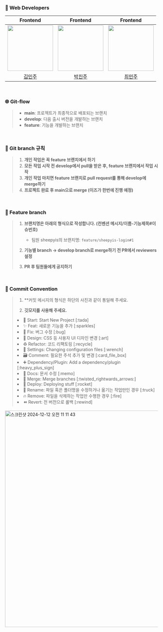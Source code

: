 ### 👥 Web Developers

<div align="center">

|                              Frontend                               |                              Frontend                               |                              Frontend                               |                                
| :-----------------------------------------------------------------: | :-----------------------------------------------------------------: | :-----------------------------------------------------------------: | 
| <img style="width: 150px;" src="https://github.com/minjuik.png" /> | <img style="width: 150px;" src="https://github.com/jinj00oo.png" /> | <img style="width: 150px;" src="https://github.com/sheepyis.png" /> |
|                [김민주](https://github.com/minjuik)                |                [박진주](https://github.com/jinj00oo)                |                [최민주](https://github.com/sheepyis)                |

</div>
<br />

### 🌐 Git-flow
> - **main**: 프로젝트가 최종적으로 배포되는 브랜치
> - **develop**: 다음 출시 버전을 개발하는 브랜치
> - **feature**: 기능을 개발하는 브랜치
<br>

### 📌 Git branch 규칙
> 1. **개인 작업은 꼭 feature 브랜치에서 하기**
> 2. **모든 작업 시작 전 develop에서 pull을 받은 후, feature 브랜치에서 작업 시작**
> 3. **개인 작업 마치면 feature 브랜치로 pull request를 통해 develop에 merge하기**
> 4. **프로젝트 완료 후 main으로 merge (이즈가 한번에 진행 예정)**
<br>

### 📝 Feature branch
> 1. **브랜치명은 아래의 형식으로 작성합니다. (컨벤션 메시지/이름-기능제목#이슈번호)**
>    - 팀원 sheepyis의 브랜치명: `feature/sheepyis-login#1`
> 
> 2. **기능별 branch -> develop branch로 merge하기 전 PR에서 reviewers 설정**
> 
> 3. **PR 후 팀원들에게 공지하기**
<br>

### 🎯 Commit Convention
> 1. **커밋 메시지의 형식은 하단의 사진과 같이 통일해 주세요.
>
> 2. **깃모지를 사용해 주세요.**
> 
> <li> 🎉 Start: Start New Project [:tada]
> <li> ✨ Feat: 새로운 기능을 추가 [:sparkles]
> <li> 🐛 Fix: 버그 수정 [:bug]
> <li> 🎨 Design: CSS 등 사용자 UI 디자인 변경 [:art]
> <li> ♻️ Refactor: 코드 리팩토링 [:recycle]
> <li> 🔧 Settings: Changing configuration files [:wrench]
> <li> 🗃️ Comment: 필요한 주석 추가 및 변경 [:card_file_box]
> <li> ➕ Dependency/Plugin: Add a dependency/plugin [:heavy_plus_sign]
> <li> 📝 Docs: 문서 수정 [:memo]
> <li> 🔀 Merge: Merge branches [:twisted_rightwards_arrows:]
> <li> 🚀 Deploy: Deploying stuff [:rocket]
> <li> 🚚 Rename: 파일 혹은 폴더명을 수정하거나 옮기는 작업만인 경우 [:truck]
> <li> 🔥 Remove: 파일을 삭제하는 작업만 수행한 경우 [:fire]
> <li> ⏪️ Revert: 전 버전으로 롤백 [:rewind]
<img width="713" alt="스크린샷 2024-12-12 오전 11 11 43" src="https://github.com/user-attachments/assets/6353a525-89fb-4f17-a93f-924bedcb9d15" />
